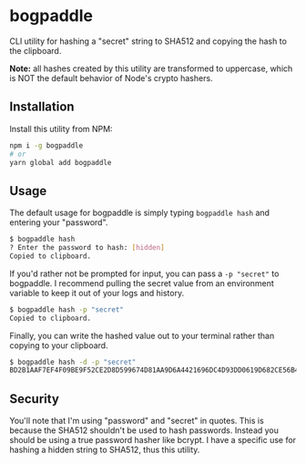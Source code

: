 # bogpaddle
CLI utility for hashing a "secret" string to SHA512 and copying the hash to the clipboard.

**Note:** all hashes created by this utility are transformed to uppercase, which is NOT the default behavior of Node's crypto hashers.

## Installation

Install this utility from NPM:

```bash
npm i -g bogpaddle
# or 
yarn global add bogpaddle
```

## Usage

The default usage for bogpaddle is simply typing `bogpaddle hash` and entering your "password".

```bash
$ bogpaddle hash
? Enter the password to hash: [hidden]
Copied to clipboard.
```

If you'd rather not be prompted for input, you can pass a `-p "secret"` to bogpaddle. I recommend pulling the secret value from an environment variable to keep it out of your logs and history.

```bash
$ bogpaddle hash -p "secret"
Copied to clipboard.
```

Finally, you can write the hashed value out to your terminal rather than copying to your clipboard.

```bash
$ bogpaddle hash -d -p "secret"
BD2B1AAF7EF4F09BE9F52CE2D8D599674D81AA9D6A4421696DC4D93DD0619D682CE56B4D64A9EF097761CED99E0F67265B5F76085E5B0EE7CA4696B2AD6FE2B2
```

## Security

You'll note that I'm using "password" and "secret" in quotes. This is because the SHA512 shouldn't be used to hash passwords. Instead you should be using a true password hasher like bcrypt. I have a specific use for hashing a hidden string to SHA512, thus this utility.
